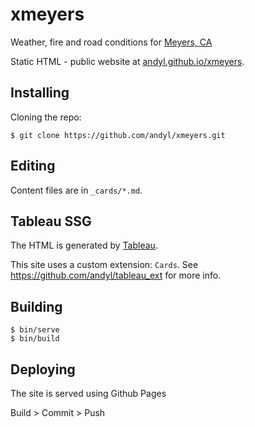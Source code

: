 # xmeyers

Weather, fire and road conditions for [Meyers, CA](https://en.wikipedia.org/wiki/Meyers,_California) 

Static HTML - public website at [andyl.github.io/xmeyers](https://andyl.github.io/xmeyers).

## Installing

Cloning the repo:

```
$ git clone https://github.com/andyl/xmeyers.git 
```

## Editing

Content files are in `_cards/*.md`.

## Tableau SSG

The HTML is generated by [Tableau](https://github.com/elixir-tools/tableau).

This site uses a custom extension: `Cards`.  See https://github.com/andyl/tableau_ext for more info.

## Building

```
$ bin/serve
$ bin/build
```

## Deploying

The site is served using Github Pages

Build > Commit > Push


